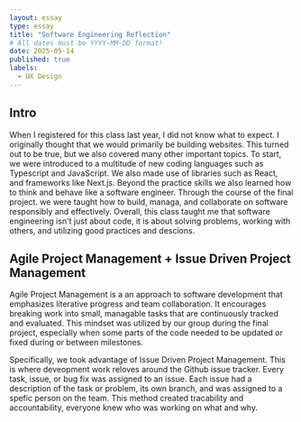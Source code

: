 ```yaml
---
layout: essay
type: essay
title: "Software Engineering Reflection"
# All dates must be YYYY-MM-DD format!
date: 2025-05-14
published: true
labels:
  - UX Design 
---
```


## Intro 

When I registered for this class last year, I did not know what to expect. I originally thought that we would primarily be building websites. This turned out to be true, but we also covered many other important topics. To start, we were introduced to a multitude of new coding languages such as Typescript and JavaScript. We also made use of libraries such as React, and frameworks like Next.js. Beyond the practice skills we also learned how to think and behave like a software engineer. Through the course of the final project. we were taught how to build, managa, and collaborate on software responsibly and effectively. Overall, this class taught me that software engineering isn't just about code, it is about solving problems, working with others, and utilizing good practices and descions. 

## Agile Project Management + Issue Driven Project Management 

Agile Project Management is a an approach to software development that emphasizes literative progress and team collaboration. It encourages breaking work into small, managable tasks that are continuously tracked and evaluated. This mindset was utilized by our group during the final project, especially when some parts of the code needed to be updated or fixed during or between milestones.

Specifically, we took advantage of Issue Driven Project Management. This is where deveopment work reloves around the Github issue tracker. Every task, issue, or bug fix was assigned to an issue. Each issue had a description of the task or problem, its own branch, and was assigned to a spefic person on the team. This method created tracability and accountability, everyone knew who was working on what and why.

